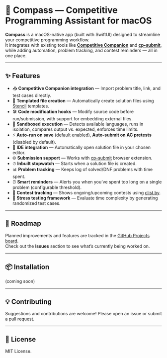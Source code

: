 # 🥇 Compass — Competitive Programming Assistant for macOS

**Compass** is a macOS-native app (built with SwiftUI) designed to streamline your competitive programming workflow.  
It integrates with existing tools like **[Competitive Companion](https://github.com/jmerle/competitive-companion)** and **[cp-submit](https://github.com/tsych0/cp-submit)**, while adding automation, problem tracking, and contest reminders — all in one place.

---

## ✨ Features

- 📥 **Competitive Companion integration** — Import problem title, link, and test cases directly.  
- 📂 **Templated file creation** — Automatically create solution files using [Stencil](https://stencil.fuller.li/) templates.  
- 🛠 **Code modification hooks** — Modify source code before run/submission, with support for embedding external files.  
- 🧪 **Sandboxed execution** — Detects available languages, runs in isolation, compares output vs. expected, enforces time limits.  
- ⚡ **Auto-run on save** (default enabled), **Auto-submit on AC pretests** (disabled by default).  
- 🔗 **IDE integration** — Automatically open solution file in your chosen editor.  
- 🌐 **Submission support** — Works with [cp-submit](https://github.com/tsych0/cp-submit) browser extension.  
- ⏱ **Inbuilt stopwatch** — Starts when a solution file is created.  
- 📊 **Problem tracking** — Keeps log of solved/DNF problems with time spent.  
- ⏰ **Smart reminders** — Alerts you when you’ve spent too long on a single problem (configurable threshold).  
- 📅 **Contest tracking** — Shows ongoing/upcoming contests using [clist.by](https://clist.by/).  
- 🔨 **Stress testing framework** — Evaluate time complexity by generating randomized test cases.

---

## 🚀 Roadmap

Planned improvements and features are tracked in the [GitHub Projects board](https://github.com/users/tsych0/projects/2).  
Check out the **Issues** section to see what’s currently being worked on.  

---

## 📦 Installation

(coming soon)

---

## 💡 Contributing

Suggestions and contributions are welcome! Please open an issue or submit a pull request.

---

## 📜 License

MIT License.

